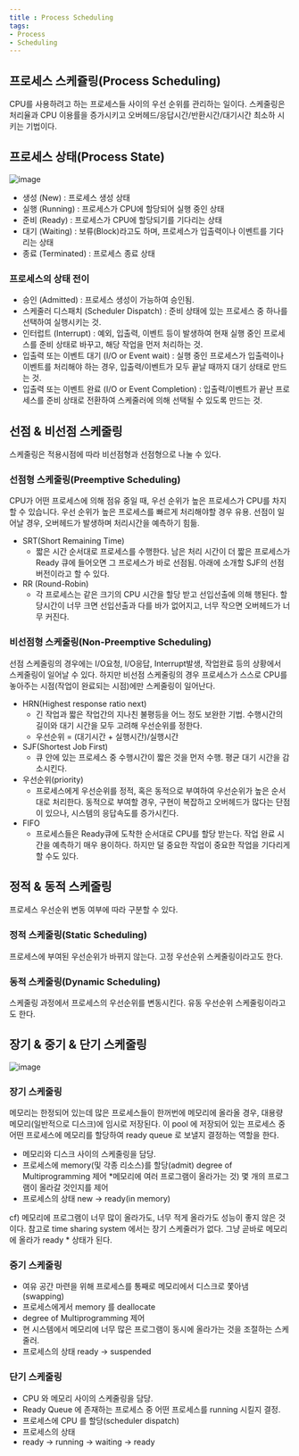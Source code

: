 ```yaml
---
title : Process Scheduling
tags:
- Process
- Scheduling
---
```


## 프로세스 스케쥴링(Process Scheduling)

CPU를 사용하려고 하는 프로세스들 사이의 우선 순위를 관리하는 일이다. 스케줄링은 처리율과 CPU 이용률을 증가시키고 오버헤드/응답시간/반환시간/대기시간 최소하 시키는 기법이다.

## 프로세스 상태(Process State)

![image](https://user-images.githubusercontent.com/44635266/68083184-75a0bb80-fe69-11e9-984d-d5c977f1f4f3.png)

* 생성 (New) : 프로세스 생성 상태
* 실행 (Running) : 프로세스가 CPU에 할당되어 실행 중인 상태
* 준비 (Ready) : 프로세스가 CPU에 할당되기를 기다리는 상태
* 대기 (Waiting) : 보류(Block)라고도 하며, 프로세스가 입출력이나 이벤트를 기다리는 상태
* 종료 (Terminated) : 프로세스 종료 상태

### 프로세스의 상태 전이

* 승인 (Admitted) : 프로세스 생성이 가능하여 승인됨.
* 스케줄러 디스패치 (Scheduler Dispatch) : 준비 상태에 있는 프로세스 중 하나를 선택하여 실행시키는 것.
* 인터럽트 (Interrupt) : 예외, 입출력, 이벤트 등이 발생하여 현재 실행 중인 프로세스를 준비 상태로 바꾸고, 해당 작업을 먼저 처리하는 것.
* 입출력 또는 이벤트 대기 (I/O or Event wait) : 실행 중인 프로세스가 입출력이나 이벤트를 처리해야 하는 경우, 입출력/이벤트가 모두 끝날 때까지 대기 상태로 만드는 것.
* 입출력 또는 이벤트 완료 (I/O or Event Completion) : 입출력/이벤트가 끝난 프로세스를 준비 상태로 전환하여 스케줄러에 의해 선택될 수 있도록 만드는 것.

## 선점 & 비선점 스케줄링

스케줄링은 적용시점에 따라 비선점형과 선점형으로 나눌 수 있다.

### 선점형 스케줄링(Preemptive Scheduling)

CPU가 어떤 프로세스에 의해 점유 중일 때, 우선 순위가 높은 프로세스가 CPU를 차지할 수 있습니다. 우선 순위가 높은 프로세스를 빠르게 처리해야할 경우 유용. 선점이 일어날 경우, 오버헤드가 발생하며 처리시간을 예측하기 힘듦.

* SRT(Short Remaining Time)
  * 짧은 시간 순서대로 프로세스를 수행한다. 남은 처리 시간이 더 짧은 프로세스가 Ready 큐에 들어오면 그 프로세스가 바로 선점됨. 아래에 소개할 SJF의 선점 버전이라고 할 수 있다.
* RR (Round-Robin)
  * 각 프로세스는 같은 크기의 CPU 시간을 할당 받고 선입선출에 의해 행된다. 할당시간이 너무 크면 선입선출과 다를 바가 없어지고, 너무 작으면 오버헤드가 너무 커진다.

### 비선점형 스케줄링(Non-Preemptive Scheduling)

선점 스케줄링의 경우에는 I/O요청, I/O응답, Interrupt발생, 작업완료 등의 상황에서 스케줄링이 일어날 수 있다. 하지만 비선점 스케줄링의 경우 프로세스가 스스로 CPU를 놓아주는 시점(작업이 완료되는 시점)에만 스케줄링이 일어난다. 

* HRN(Highest response ratio next)
  * 긴 작업과 짧은 작업간의 지나친 불평등을 어느 정도 보완한 기법. 수행시간의 길이와 대기 시간을 모두 고려해 우선순위를 정한다.
  * 우선순위 = (대기시간 + 실행시간)/실행시간
* SJF(Shortest Job First)
  * 큐 안에 있는 프로세스 중 수행시간이 짧은 것을 먼저 수행. 평균 대기 시간을 감소시킨다.
* 우선순위(priority)
  * 프로세스에게 우선순위를 정적, 혹은 동적으로 부여하여 우선순위가 높은 순서대로 처리한다. 동적으로 부여할 경우, 구현이 복잡하고 오버헤드가 많다는 단점이 있으나, 시스템의 응답속도를 증가시킨다.
* FIFO
  * 프로세스들은 Ready큐에 도착한 순서대로 CPU를 할당 받는다. 작업 완료 시간을 예측하기 매우 용이하다. 하지만 덜 중요한 작업이 중요한 작업을 기다리게 할 수도 있다.

## 정적 & 동적 스케줄링

프로세스 우선순위 변동 여부에 따라 구분할 수 있다.

### 정적 스케줄링(Static Scheduling)

프로세스에 부여된 우선순위가 바뀌지 않는다. 고정 우선순위 스케줄링이라고도 한다.

### 동적 스케줄링(Dynamic Scheduling)

스케줄링 과정에서 프로세스의 우선순위를 변동시킨다. 유동 우선순위 스케줄링이라고도 한다.

## 장기 & 중기 & 단기 스케줄링

![image](https://user-images.githubusercontent.com/44635266/68083164-12168e00-fe69-11e9-9225-38cc110ecd2a.png)

### 장기 스케줄링

메모리는 한정되어 있는데 많은 프로세스들이 한꺼번에 메모리에 올라올 경우, 대용량 메모리(일반적으로 디스크)에 임시로 저장된다. 이 pool 에 저장되어 있는 프로세스 중 어떤 프로세스에 메모리를 할당하여 ready queue 로 보낼지 결정하는 역할을 한다.

* 메모리와 디스크 사이의 스케줄링을 담당.
* 프로세스에 memory(및 각종 리소스)를 할당(admit)
degree of Multiprogramming 제어
*메모리에 여러 프로그램이 올라가는 것) 몇 개의 프로그램이 올라갈 것인지를 제어
* 프로세스의 상태 new -> ready(in memory)

cf) 메모리에 프로그램이 너무 많이 올라가도, 너무 적게 올라가도 성능이 좋지 않은 것이다. 참고로 time sharing system 에서는 장기 스케줄러가 없다. 그냥 곧바로 메모리에 올라가 ready * 상태가 된다.

### 중기 스케줄링

* 여유 공간 마련을 위해 프로세스를 통째로 메모리에서 디스크로 쫓아냄 (swapping)
* 프로세스에게서 memory 를 deallocate
* degree of Multiprogramming 제어
* 현 시스템에서 메모리에 너무 많은 프로그램이 동시에 올라가는 것을 조절하는 스케줄러.
* 프로세스의 상태 ready -> suspended

 
### 단기 스케줄링

* CPU 와 메모리 사이의 스케줄링을 담당.
* Ready Queue 에 존재하는 프로세스 중 어떤 프로세스를 running 시킬지 결정.
* 프로세스에 CPU 를 할당(scheduler dispatch)
* 프로세스의 상태
* ready -> running -> waiting -> ready

